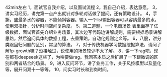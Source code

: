 42min左右
1，面试官自我介绍，以及面试流程
2，我自己介绍，表达意愿。
3，讲实习经历，讲完第一点产出就针对多轮对话做了提问，还有策略设计。
4，手撕，盛最多水的容器，不能倾斜容器。输入一个list输出容器可以容纳最多的水。使用双指针，分析时间空间复杂度。
5，第二道题，一个电商场景 表里面存了亿级数据，面试官首先介绍业务场景，其次边写代码边讲解规则，需要根据场景讲解思路，然后追问具体的数据工程，去重策略，自动化规则定义等。
6，八股，讲分类跟回归问题的区别，常见的算法。
7，对于传统机器学习数据挖掘算法，请问了解fp-growth嘛？没接触过，说使用的场景较少不太了解。
8，讲一下rag吧，现在都有deepseek这些了，为啥要做rag。我回答本质之后扩展了一下跟微调的区别和两者结合的场景。
9，进入反问环节，讲了业务工作，关于风控模型以及量化等，展开问双十一等等。
10，问实习时长和到岗时间。
